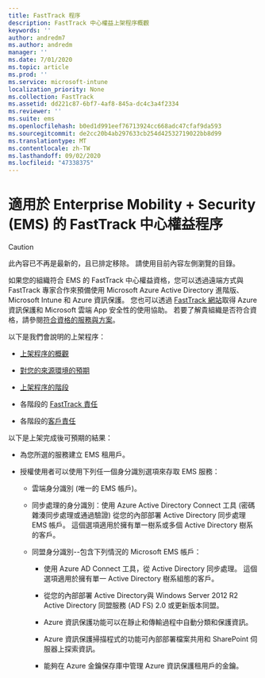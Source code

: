 ```yaml
---
title: FastTrack 程序
description: FastTrack 中心權益上架程序概觀
keywords: ''
author: andredm7
ms.author: andredm
manager: ''
ms.date: 7/01/2020
ms.topic: article
ms.prod: ''
ms.service: microsoft-intune
localization_priority: None
ms.collection: FastTrack
ms.assetid: dd221c87-6bf7-4af8-845a-dc4c3a4f2334
ms.reviewer: ''
ms.suite: ems
ms.openlocfilehash: b0ed1d991eef76713924cc668adc47cfaf9da593
ms.sourcegitcommit: de2cc20b4ab297633cb254d42532719022bb8d99
ms.translationtype: MT
ms.contentlocale: zh-TW
ms.lasthandoff: 09/02/2020
ms.locfileid: "47338375"
---
```

# <a name="fasttrack-center-benefit-process-for-enterprise-mobility--security-ems"></a>適用於 Enterprise Mobility + Security (EMS) 的 FastTrack 中心權益程序

> [!CAUTION]
> 此內容已不再是最新的，且已排定移除。 請使用目前內容左側瀏覽的目錄。

如果您的組織符合 EMS 的 FastTrack 中心權益資格，您可以透過遠端方式與 FastTrack 專家合作來預備使用 Microsoft Azure Active Directory 進階版、Microsoft Intune 和 Azure 資訊保護。 您也可以透過 [FastTrack 網站](https://www.microsoft.com/fasttrack/microsoft-365/ems)取得 Azure 資訊保護和 Microsoft 雲端 App 安全性的使用協助。 若要了解貴組織是否符合資格，請參閱[符合資格的服務與方案](M365-eligible-services-and-plans.md)。


以下是我們會說明的上架程序：

-   [上架程序的概觀](EMS-fasttrack-benefit-overview.md)

-   [對您的來源環境的預期](EMS-source-environment-expectations.md)

-   [上架程序的階段](EMS-onboarding-phases.md)

-   各階段的 [FastTrack 責任](EMS-fasttrack-responsibilities.md)

-   各階段的[客戶責任](EMS-your-responsibilities.md)

以下是上架完成後可預期的結果：

-   為您所選的服務建立 EMS 租用戶。

-   授權使用者可以使用下列任一個身分識別選項來存取 EMS 服務：

    -   雲端身分識別 (唯一的 EMS 帳戶)。

    -   同步處理的身分識別：使用 Azure Active Directory Connect 工具 (密碼雜湊同步處理或通過驗證) 從您的內部部署 Active Directory 同步處理 EMS 帳戶。 這個選項適用於擁有單一樹系或多個 Active Directory 樹系的客戶。

    -   同盟身分識別--包含下列情況的 Microsoft EMS 帳戶：

        -   使用 Azure AD Connect 工具，從 Active Directory 同步處理。 這個選項適用於擁有單一 Active Directory 樹系組態的客戶。

        -   從您的內部部署 Active Directory與 Windows Server 2012 R2 Active Directory 同盟服務 (AD FS) 2.0 或更新版本同盟。

        -   Azure 資訊保護功能可以在靜止和傳輸過程中自動分類和保護資訊。 

        -   Azure 資訊保護掃描程式的功能可內部部署檔案共用和 SharePoint 伺服器上探索資訊。 

        -   能夠在 Azure 金鑰保存庫中管理 Azure 資訊保護租用戶的金鑰。 

